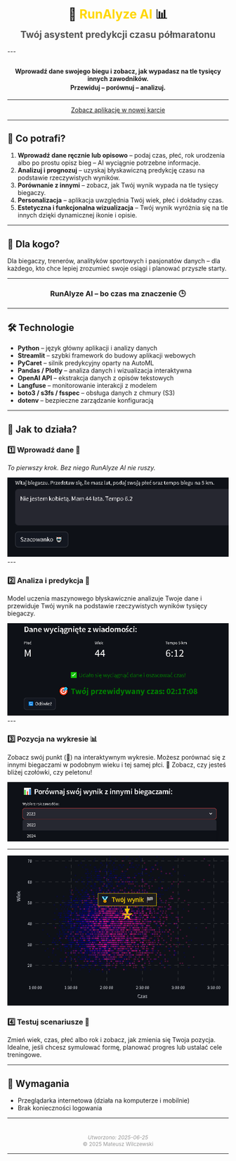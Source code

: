 <h1 style="text-align: center; margin-bottom: 0.2em;">
  🏃 <strong style="color: #FFD700;">RunAlyze AI</strong> 📊
</h1>
<h2 align="center" style="margin-top: 0; color: #555;">Twój asystent predykcji czasu półmaratonu</h2>
---

<h4 align="center" style="margin-top: 2em; margin-bottom: 0;">Wprowadź dane swojego biegu i zobacz, jak wypadasz na tle tysięcy innych zawodników.</h4>
<h4 align="center" style="margin-top: 0.2em;">Przewiduj – porównuj – analizuj.</h4>

---

<div style="text-align: center;">
  <a href="https://runalyze-ai-app-ezuz7.ondigitalocean.app/" class="md-button md-button--primary" target="_blank">Zobacz aplikację w nowej karcie</a>
</div>

---

## 🧠 **Co potrafi?**

1. **Wprowadź dane ręcznie lub opisowo** – podaj czas, płeć, rok urodzenia albo po prostu opisz bieg – AI wyciągnie potrzebne informacje.
2. **Analizuj i prognozuj** – uzyskaj błyskawiczną predykcję czasu na podstawie rzeczywistych wyników.
3. **Porównanie z innymi** – zobacz, jak Twój wynik wypada na tle tysięcy biegaczy.
4. **Personalizacja** – aplikacja uwzględnia Twój wiek, płeć i dokładny czas.
5. **Estetyczna i funkcjonalna wizualizacja** – Twój wynik wyróżnia się na tle innych dzięki dynamicznej ikonie i opisie.


---

## 🎯 **Dla kogo?**

Dla biegaczy, trenerów, analityków sportowych i pasjonatów danych – dla każdego, kto chce lepiej zrozumieć swoje osiągi i planować przyszłe starty.

---

<h3 align="center">RunAlyze AI – bo czas ma znaczenie 🕒</h3>

---

## 🛠️ **Technologie**

- **Python** – język główny aplikacji i analizy danych
- **Streamlit** – szybki framework do budowy aplikacji webowych
- **PyCaret** – silnik predykcyjny oparty na AutoML
- **Pandas / Plotly** – analiza danych i wizualizacja interaktywna
- **OpenAI API** – ekstrakcja danych z opisów tekstowych
- **Langfuse** – monitorowanie interakcji z modelem
- **boto3 / s3fs / fsspec** – obsługa danych z chmury (S3)
- **dotenv** – bezpieczne zarządzanie konfiguracją

---


## 🚀 **Jak to działa?**

### 1️⃣ Wprowadź dane 📝

*To pierwszy krok. Bez niego RunAlyze AI nie ruszy.*

<div style="text-align: center;">
  <img src="runalyze_ai_01.png" alt="Wprowadź dane" style="max-width: 100%; height: auto;">
</div>
---

### 2️⃣ Analiza i predykcja 🤖

Model uczenia maszynowego błyskawicznie analizuje Twoje dane i przewiduje Twój wynik na podstawie rzeczywistych wyników tysięcy biegaczy.

<div style="text-align: center;">
  <img src="runalyze_ai_02.png" alt="Predykcja" style="max-width: 100%; height: auto;">
</div>
---

### 3️⃣ Pozycja na wykresie 📊

Zobacz swój punkt (🏅) na interaktywnym wykresie. Możesz porównać się z innymi biegaczami w podobnym wieku i tej samej płci.
🎯 Zobacz, czy jesteś bliżej czołówki, czy peletonu!

<div style="text-align: center;">
  <img src="runalyze_ai_03.png" alt="Rok" style="max-width: 100%; height: auto;">
</div>

---

<div style="text-align: center;">
  <img src="runalyze_ai_04.png" alt="Wykres" style="max-width: 100%; height: auto;">
</div>

### 4️⃣ Testuj scenariusze 🔁
Zmień wiek, czas, płeć albo rok i zobacz, jak zmienia się Twoja pozycja.
Idealne, jeśli chcesz symulować formę, planować progres lub ustalać cele treningowe.

---


## 🧾 **Wymagania**

- Przeglądarka internetowa (działa na komputerze i mobilnie)
- Brak konieczności logowania

---

<div style="text-align: center; font-size: 0.85em; color: #999; margin-top: 3em;">
  <em>Utworzono: 2025-06-25</em><br>
  © 2025 Mateusz Wilczewski
</div>

---